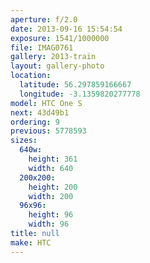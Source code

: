 ```yaml
---
aperture: f/2.0
date: 2013-09-16 15:54:54
exposure: 1541/1000000
file: IMAG0761
gallery: 2013-train
layout: gallery-photo
location:
  latitude: 56.297859166667
  longitude: -3.1359820277778
model: HTC One S
next: 43d49b1
ordering: 9
previous: 5778593
sizes:
  640w:
    height: 361
    width: 640
  200x200:
    height: 200
    width: 200
  96x96:
    height: 96
    width: 96
title: null
make: HTC
---
```

